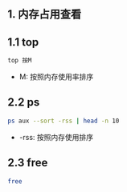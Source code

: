 ## 1. 内存占用查看

## 1.1 top

```bash
top 按M
```

* M: 按照内存使用率排序

## 2.2 ps

```bash
ps aux --sort -rss | head -n 10
```

* -rss: 按照内存使用排序

## 2.3 free

```bash
free
```




